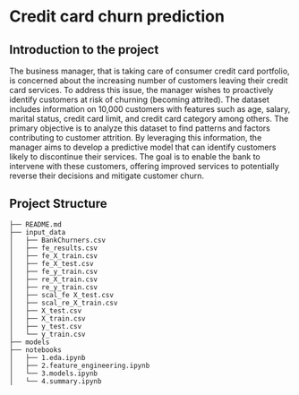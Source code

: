 # Credit card churn prediction

## Introduction to the project

 The business manager, that is taking care of consumer credit card portfolio, is concerned about the increasing number of customers leaving their credit card services. To address this issue, the manager wishes to proactively identify customers at risk of churning (becoming attrited). The dataset includes information on 10,000 customers with features such as age, salary, marital status, credit card limit, and credit card category among others. The primary objective is to analyze this dataset to find patterns and factors contributing to customer attrition. By leveraging this information, the manager aims to develop a predictive model that can identify customers likely to discontinue their services. The goal is to enable the bank to intervene with these customers, offering improved services to potentially reverse their decisions and mitigate customer churn.

 ## Project Structure
```
├── README.md
├── input_data
│   ├── BankChurners.csv
│   ├── fe_results.csv
│   ├── fe_X_train.csv
│   ├── fe_X_test.csv
│   ├── fe_y_train.csv
│   ├── re_X_train.csv
│   ├── re_y_train.csv
│   ├── scal_fe X_test.csv
│   ├── scal_re_X_train.csv
│   ├── X_test.csv
│   ├── X_train.csv
│   ├── y_test.csv
│   └── y_train.csv
├── models
├── notebooks
│   ├── 1.eda.ipynb
│   ├── 2.feature_engineering.ipynb
│   └── 3.models.ipynb
│   └── 4.summary.ipynb
```
